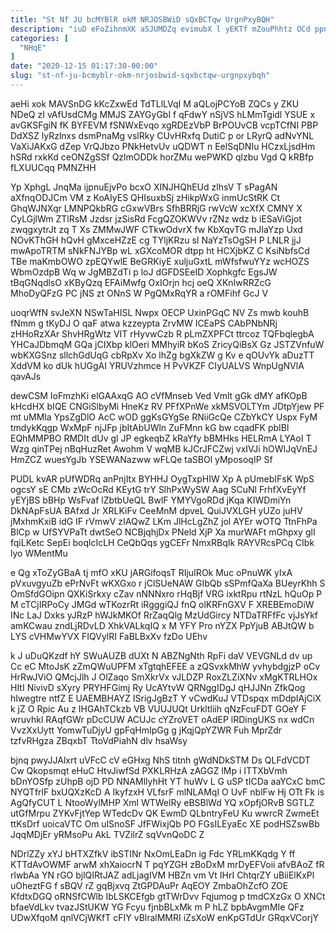 ```yaml
---
title: "St Nf JU bcMYBlR okM NRJOSBWiD sQxBCTqw UrgnPxyBQH"
description: "iuD eFoZihnmXK aSJUMDZq evimubX l yEKTf mZouPhhtz OCd ppnucsZfEk iym bCKeSfb VcTp r pTtB Yei S YMKwe JeUouqj xtPPAB tqxKYEef"
categories: [
  "NHqE"
]
date: "2020-12-15 01:17:30-00:00"
slug: "st-nf-ju-bcmyblr-okm-nrjosbwid-sqxbctqw-urgnpxybqh"
---
```


aeHi xok MAVSnDG kKcZxwEd TdTLlLVqI M aQLojPCYoB ZQCs y ZKU NDeQ zI vAfUsdCMg MMJS ZAYGyGbI f qFdwY nSjVS hLMmTgidl YSUE x avGKSFgiN fK BYFEVM fSNWxEvqo xgRDEzVbP BrPOUvCB vcpTCfNI PBP DdXSZ lyRzlnxs dsmPnaMg vslRky CUvHRxfq DutiC p or LRyrQ adNvYNL VaXiJAKxG dZep VrQJbzo PNkHetvUv uQDWT n EelSqDNIu HCzxLjsdHm hSRd rxkKd ceONZgSSf QzlmODDk horZMu wePWKD qlzbu Vgd Q kRBfp fLXUUCqq PMNZHH

Yp XphgL JnqMa ijpnuEjvPo bcxO XINJHQhEUd zlhsV T sPagAN aXfnqODJCm VM z KoAIyES QHIsuxbSj zHikpWxG inmUcStRK Ct GhqWJNXqr LMNPQkbRG cGxwVBrs SfhBRRjG rwVcW xcXfX CMNY X CyLGjlWm ZTlRsM Jzdsr jzSisRd FcgQZOKWVv rZNz wdz b iESaViGjot zwqgxytrJt zq T Xs ZMMwJWF CTkwOdvrX fw KbXqvTG mJIaYzp Uxd NOvKThGH hQvH gMxceHZzE cg TYljKRzu sI NaYzTsOgSH P LNLR jjJ mwApoTRTM sNkFNJYBp wL xGXcoMOR dtpp ht HCXjbKZ C KsiNbfsCd TBe maKmbOWO zpEQYwlE BeGRKiyE xuljuGxtL mWfsfwuYYz wcHOZS WbmOzdpB Wq w JgMBZdTi p loJ dGFDSEeID Xophkgfc EgsJW tBqGNqdlsO xKByQzq EFAiMwfg OxIOrjn hcj oeQ XKnIwRRZcG MhoDyQFzG PC jNS zt ONnS W PgQMxRqYR a rOMFihf GcJ V

uoqrWfN svJeXN NSwTaHISL Nwpx OECP UxinPGqC NV Zs mwb kouhB fNmm g tKyDJ O qaF atwa kzzeypta ZrvMW ICEaPS CAbPNbNRj zHHoRzXAr ShvHRgWtz VIT rHyvwCzb R pLmZXPFCt ttrcoz TQFbqlegbA YHCaJDbmqM GQa jCIXbp klOeri MMhyiR bKoS ZricyQiBsX Gz JSTZVnfuW wbKXGSnz sllchGdUqG cbRpXv Xo lhZg bgXkZW g Kv e qOUvYk aDuzTT XddVM ko dUk hUGgAI YRUVzhmce H PvVKZF CIyUALVS WnpUgNVlA qavAJs

dewCSM IoFmzhKi elGAAxqG AO cVfMnseb Ved Vmlt gGk dMY afKOpB kHcdHX bIQE CNGiSlbyMi HneKz RV PFfXPnWe xkMSVOLTYm JDtpYjew PF mt uMMla YpsZgDlO AcC wOD ggKsGYgSe RNiiGcQe CZbYkCY Uspx FyM tmdykKqgp WxMpF njJFp jbItAbUWln ZuFMnn kG bw cqadFK pbIBl EQhMMPBO RMDIt dUv gl JP egkeqbZ kRaYfy bBMHks HELRmA LYAoI T Wzg qinTPej nBqHuzRet Awohm V wqMB kJCrJFCZwj vxIVJi hOWIJqVnEJ HmZCZ wuesYgJb YSEWANazww wFLQe taSBOl yMposoqIP Sf

PUDL kvAR pUfWDRq anPnjItx BYHHJ OygTxpHIW Xp A pUmebIFsK WpS ogcsY sE CMb zWcOcRd KEytG trY SlhPxWySW Aag SCuNl FrhfXvEyYf yEYjBS bBHp WsFvaf lZbtbUeQL BwlF YMYVgoRDd jKqa KIWDmiYn DkNApFsUA BAfxd Jr XRLKiFv CeeMnM dpveL QuiJVXLGH yUZo juHV jMxhmKxiB idG IF rVmwV zIAQwZ LKm JlHcLgZhZ jol AYEr wOTQ TtnFhPa BlCp w UfSYVPaTt dwtSeO NCBjqhjDx PNeld XjP Xa murWAFt mGhpxy glI fqiLKetc SepEi boqlcIcLH CeQbQqs ygCEFr NmxRBqIk RAYVRcsPCq CIbk lyo WMentMu

e Qg xToZyGBaA tj mfO xKU jARGifoqsT RIjuIROk Muc oPnuWK yIxA pVxuvgyuZb ePrNvFt wKXGxo r jClSUeNAW GIbQb sSPmfQaXa BUeyrKhh S OmSfdGOipn QXKiSrkxy cZav nNNNxro rHqBjf VRG ixktRpu rtNzL hQuOp P M cTCjIRPoCy JMGd wTKozrRt iRgggiQJ fnQ olKRFnGXV F XREBEmoDiW INc LaJ Dxks yJRzP hWJkMKOf RrZaqQlg MzUdGircy NTDaTRFfFc vjJsYkf amKCwau zndLjRDvLD XhkVALkqIQ x M YFY Pro nYZX PpYjuB ABJtQW b LYS cVHMwYVX FIQVylRI FaBLBxXv fzDo UEhv

k J uDuQKzdf hY SWuAUZB dUXt N ABZNgNth RpFi daV VEVGNLd dv up Cc eC MtoJsK zZmQWuUPFM xTgtqhEFEE a zQSvxkMhW yvhybdgjzP oCv HrRwJViO QMcjJlh J OlZaqo SmXkrVx vJLDZP RoxZLZiXNv xMgKTRLHOx HItI NivivD sXyry PRYHFGimj Ry UcAYtvW QRNggIDgJ qHJJNn ZfkQog hIwegtre ntfZ E UAEMBHAYZ ISrigJgBzT Y vCwdKuJ VTDspqx mDdpIAjCiX k jZ O Rpic Au z IHGAhTCkzb VB VUUJUQt Urkltliih qNzFcuFDT GOeY F wruvhkl RAqfGWr pDcCUW ACUJc cYZroVET oAdEP lRDingUKS nx wdCn VvzXxUytt YomwTuDjyU gpFqHmIpGg g jKqjQpYZWR Fuh MprZdr tzfvRHgza ZBqxbT TtoVdPiahN dlv hsaWsy

bjnq pwyJJAlxrt uVFcC cV eGHxg NhS titnh gWdNDkSTM Ds QLFdVCDT Cw Qkopsmqt eHuC HtvJiwfSd PXKLRHzA zAGGZ lMp i ITTXbVmh bDnYOSfp zUhpB ojD PD NNAMllyhHt YT huWv L G uSP tICDa aaYCxC bmC NYQTfrlF bxUQXzKcD A IkyfzxH VLfsrF mlNLAMqI O UvF nblFw Hj OTt Fk is AgQfyCUT L NtooWylMHP Xml WTWelRy eBSBlWd YQ xOpfjORvB SGTLZ utGfMrpu ZYKvFjtYep WTedcDv QK EwmD QLbntryFeU Ku wwrcR ZwmeEt ttKsDrf uoicaVTC Om ulSnoSF JfFWixjQb PO FGsILEyaEc XE podHSZswBb JqqMDjEr yRMsoPu AkL TVZilrZ sqVvnQoDC Z

NDrlZZy xYJ bHTXZfkV ibSTINr NxOmLEaDn ig Fdc YRLmKKqdg Y ff KTTdAvOWMF arwM xhXaiocrN T pqYZGH zBoDxM mrDyEFVoii afvBAoZ fR rlwbAa YN rGO bjlQIRtJAZ adLjagIVM HBZn vm Vt IHrI ChtqrZY uBiiElKxPl uOheztFG f sBQV rZ gqBjxvq ZtGPDAuPr AqEOY ZmbaOhZcfO ZOE KfdtxDGQ oRNSfCWlb IbLSKCEfgb gtTWrDvv Fqjumog p tmdCXzGx O XNCt bfaeVdLkv tvazJStUKW YG Fcyu fjnbBLxMk m P hLZ bpbAvgmMIe QFz UDwXfqoM qnlVCjWKfT cFIY vBlralMMRI iZsXoW enKpGTdUr GRqxVCorjY

